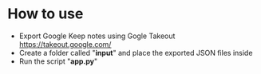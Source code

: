 # How to use
- Export Google Keep notes using Gogle Takeout https://takeout.google.com/
- Create a folder called "**input**" and place the exported JSON files inside
- Run the script "**app.py**"
